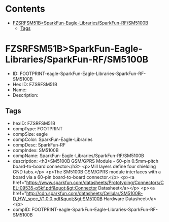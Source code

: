 



Contents
========

* [FZSRFSM51B>SparkFun-Eagle-Libraries/SparkFun-RF/SM5100B](#fzsrfsm51bsparkfun-eagle-librariessparkfun-rfsm5100b)
	* [Tags](#tags)

# FZSRFSM51B>SparkFun-Eagle-Libraries/SparkFun-RF/SM5100B

- ID: FOOTPRINT-eagle-SparkFun-Eagle-Libraries-SparkFun-RF-SM5100B
- Hex ID: FZSRFSM51B
- Name: 
- Description: 

## Tags

- hexID: FZSRFSM51B
- oompType: FOOTPRINT
- oompSize: eagle
- oompColor: SparkFun-Eagle-Libraries
- oompDesc: SparkFun-RF
- oompIndex: SM5100B
- oompName: SparkFun-Eagle-Libraries/SparkFun-RF/SM5100B
- description: &lt;h3&gt;SM5100B GSM/GPRS Module - 60-pin 0.5mm-pitch board-to-board connector&lt;/h3&gt;
&lt;p&gt;Mill layers define four shielding GND tabs.&lt;/p&gt;
&lt;p&gt;The SM5100B GSM/GPRS module interfaces with a board via a 60-pin board-to-board connector.&lt;/p&gt;
&lt;p&gt;&lt;a href=&quot;https://www.sparkfun.com/datasheets/Prototyping/Connectors/CEL-09535-p5kf.pdf&quot;&gt;Connector Datasheet&lt;/a&gt;&lt;/p&gt;
&lt;p&gt;&lt;a href=&quot;http://cdn.sparkfun.com/datasheets/Cellular/SM5100B-D_HW_spec_V1.0.0.pdf&quot;&gt;SM5100B Hardware Datasheet&lt;/a&gt;&lt;/p&gt;
- oompID: FOOTPRINT-eagle-SparkFun-Eagle-Libraries-SparkFun-RF-SM5100B
